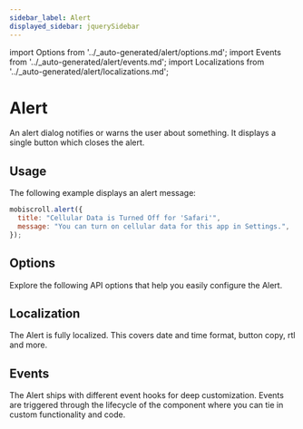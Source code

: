 ```yaml
---
sidebar_label: Alert
displayed_sidebar: jquerySidebar
---
```


import Options from '../\_auto-generated/alert/options.md';
import Events from '../\_auto-generated/alert/events.md';
import Localizations from '../\_auto-generated/alert/localizations.md';

# Alert

An alert dialog notifies or warns the user about something. It displays a single button which closes the alert.

## Usage

The following example displays an alert message:

```js
mobiscroll.alert({
  title: "Cellular Data is Turned Off for 'Safari'",
  message: "You can turn on cellular data for this app in Settings.",
});
```

<div className="option-list">

## Options
Explore the following API options that help you easily configure the Alert.

<Options />

## Localization
The Alert is fully localized. This covers date and time format, button copy, rtl and more.

<Localizations />

## Events
The Alert ships with different event hooks for deep customization. Events are triggered through the lifecycle of the component where you can tie in custom functionality and code.

<Events />

</div>
